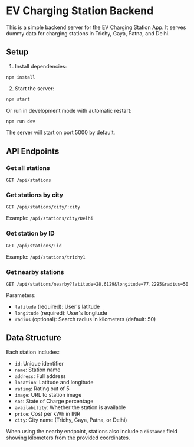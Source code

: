# EV Charging Station Backend

This is a simple backend server for the EV Charging Station App. It serves dummy data for charging stations in Trichy, Gaya, Patna, and Delhi.

## Setup

1. Install dependencies:

```bash
npm install
```

2. Start the server:

```bash
npm start
```

Or run in development mode with automatic restart:

```bash
npm run dev
```

The server will start on port 5000 by default.

## API Endpoints

### Get all stations
```
GET /api/stations
```

### Get stations by city
```
GET /api/stations/city/:city
```
Example: `/api/stations/city/Delhi`

### Get station by ID
```
GET /api/stations/:id
```
Example: `/api/stations/trichy1`

### Get nearby stations
```
GET /api/stations/nearby?latitude=28.6129&longitude=77.2295&radius=50
```
Parameters:
- `latitude` (required): User's latitude
- `longitude` (required): User's longitude  
- `radius` (optional): Search radius in kilometers (default: 50)

## Data Structure

Each station includes:
- `id`: Unique identifier
- `name`: Station name
- `address`: Full address
- `location`: Latitude and longitude
- `rating`: Rating out of 5
- `image`: URL to station image
- `soc`: State of Charge percentage
- `availability`: Whether the station is available
- `price`: Cost per kWh in INR
- `city`: City name (Trichy, Gaya, Patna, or Delhi)

When using the nearby endpoint, stations also include a `distance` field showing kilometers from the provided coordinates. 
